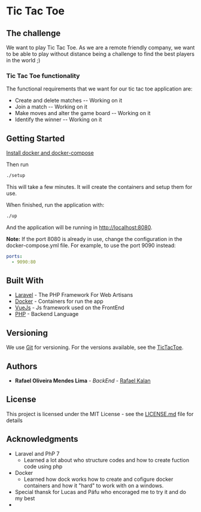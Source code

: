 # Tic Tac Toe

## The challenge

We want to play Tic Tac Toe. As we are a remote friendly company, we want to be able to play without distance being a challenge to find the best players in the world ;)

### Tic Tac Toe functionality
The functional requirements that we want for our tic tac toe application are:
  - Create and delete matches -- Working on it
  - Join a match -- Working on it
  - Make moves and alter the game board -- Working on it
  - Identify the winner -- Working on it

## Getting Started

[Install docker and docker-compose](https://docs.docker.com/compose/install/)

Then run
```bash
./setup
```
This will take a few minutes. It will create the containers and setup them for use.

When finished, run the application with:
```bash
./up
```

And the application will be running in [http://localhost:8080](http://localhost:8080).

**Note:** If the port 8080 is already in use, change the configuration in the docker-compose.yml file. For example, to use the port 9090 instead:
```yaml
ports:
  - 9090:80
``` 
## Built With

* [Laravel](https://laravel.com/docs/5.6) - The PHP Framework For Web Artisans
* [Docker](https://docs.docker.com/compose/install/) - Containers for run the app
* [VueJs](https://vuejs.org/v2/guide/) - Js framework used on the FrontEnd
* [PHP](http://php.net/docs.php) - Backend Language

## Versioning

We use [Git](https://git-scm.com/) for versioning. For the versions available, see the [TicTacToe](https://github.com/rafaelkalan/TicTacToe). 

## Authors
* **Rafael Oliveira Mendes Lima** - *BackEnd* - [Rafael Kalan](https://github.com/rafaelkalan)

## License

This project is licensed under the MIT License - see the [LICENSE.md](LICENSE.md) file for details

## Acknowledgments

* Laravel and PhP 7
    * Learned a lot about who structure codes and how to create fuction code using php
* Docker
    * Learned how dock works how to create and cofigure docker containers and how it "hard" to work with on a windows.
* Special thansk for Lucas and Páfu who encoraged me to try it and do my best
* 
